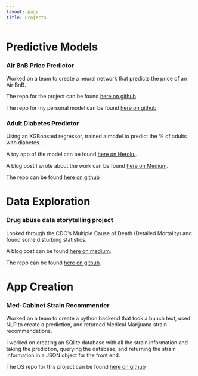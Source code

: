 ```yaml
---
layout: page
title: Projects
---
```


# Predictive Models

### Air BnB Price Predictor

Worked on a team to create a neural network that predicts the price of an Air BnB.

The repo for the project can be found [here on github](https://github.com/AirBnB-dream-team/DS).

The repo for my personal model can be found [here on github](https://github.com/Phatdeluxe/Unit_4_build_week).

### Adult Diabetes Predictor

Using an XGBoosted regressor, trained a model to predict the % of adults with diabetes.

A toy app of the model can be found [here on Heroku](http://adult-diabetes-predictor.herokuapp.com/).

A blog post I wrote about the work can be found [here on Medium](https://medium.com/@ethan.skamarock/can-changes-be-made-to-reduce-diabetes-26e9237a7673?source=friends_link&sk=e1b5a6c2a42e4362dbc5a3d9d69e6ade).

The repo can be found [here on github](https://github.com/Phatdeluxe/adult_diabetes_prediction)

# Data Exploration

### Drug abuse data storytelling project

Looked through the CDC's Multiple Cause of Death (Detailed Mortality) and found some disturbing statistics.

A blog post can be found [here on medium](https://medium.com/@ethan.skamarock/will-there-ever-be-change-to-this-epidemic-3c4ae69a30ba).

The repo can be found [here on github](https://github.com/Phatdeluxe/Portfolio-Projects/blob/master/Portfolio_project_OD_deaths.ipynb/).

# App Creation

### Med-Cabinet Strain Recommender

Worked on a team to create a python backend that took a bunch text, used NLP to create a prediction, and returned Medical Marijuana strain recommendations.

I worked on creating an SQlite database with all the strain information and taking the prediction, querying the database, and returning the strain information in a JSON object for the front end.

The DS repo for this project can be found [here on github](https://github.com/build-med-cabinet-3/Machine-learning)
